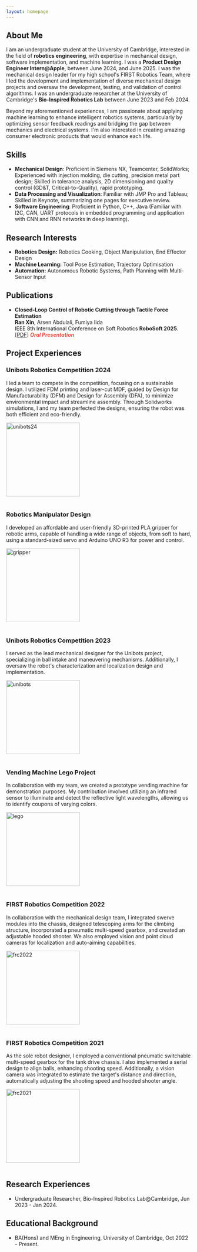 ```yaml
---
layout: homepage
---
```


## About Me
I am an undergraduate student at the University of Cambridge, interested in the field of <strong>robotics engineering</strong>, with expertise in mechanical design, software implementation, and machine learning. I was a <strong>Product Design Engineer Intern@Apple</strong>, between June 2024, and June 2025. I was the mechanical design leader for my high school's FIRST Robotics Team, where I led the development and implementation of diverse mechanical design projects and oversaw the development, testing, and validation of control algorithms. I was an undergraduate researcher at the University of Cambridge's <strong>Bio-Inspired Robotics Lab</strong> between June 2023 and Feb 2024.

Beyond my aforementioned experiences, I am passionate about applying machine learning to enhance intelligent robotics systems, particularly by optimizing sensor feedback readings and bridging the gap between mechanics and electrical systems. I'm also interested in creating amazing consumer electronic products that would enhance each life.



## Skills
- **Mechanical Design**: Proficient in Siemens NX, Teamcenter, SolidWorks; Experienced with injection molding, die cutting, precision metal part design; Skilled in tolerance analysis, 2D dimensioning and quality control (GD&T, Critical-to-Quality), rapid prototyping.
- **Data Processing and Visualization**: Familiar with JMP Pro and Tableau; Skilled in Keynote, summarizing one pages for executive review.
- **Software Engineering**: Proficient in Python, C++, Java (Familiar with I2C, CAN, UART protocols in embedded programming and application with CNN and RNN networks in deep learning).


## Research Interests
- **Robotics Design:** Robotics Cooking, Object Manipulation, End Effector Design
- **Machine Learning:** Tool Pose Estimation, Trajectory Optimisation
- **Automation:** Autonomous Robotic Systems, Path Planning with Multi-Sensor Input



## Publications

- **Closed-Loop Control of Robotic Cutting through Tactile Force Estimation**
  <br>
  **Ran Xin**, Arsen Abdulali, Fumiya Iida
  <br>
  IEEE 8th International Conference on Soft Robotics **RoboSoft 2025**.
  <br>
  [[PDF](https://ieeexplore.ieee.org/stamp/stamp.jsp?tp=&arnumber=11020827)] <strong><i style="color:#e74d3c">Oral Presentation</i></strong>



## Project Experiences

<html lang="en">
<head>
    <meta charset="UTF-8">
    <meta name="viewport" content="width=device-width, initial-scale=1.0">
    <link rel="stylesheet" type="text/css" href="styles.css">
    <title>Text and Picture with Border</title>
</head>
<body>
    <div class="container">
        <div class="text">
            <h3>Unibots Robotics Competition 2024</h3>
            <p>I led a team to compete in the competition, focusing on a sustainable design. I utilized FDM printing and laser-cut MDF, guided by Design for Manufacturability (DFM) and Design for Assembly (DFA), to minimize environmental impact and streamline assembly. Through Solidworks simulations, I and my team perfected the designs, ensuring the robot was both efficient and eco-friendly. </p>
        </div>
        <div class="image">
            <img src="assets/img/unibots24.jpg" alt="unibots24" width="200">
        </div>
    </div>
</body>
</html>
<br>

<html lang="en">
<head>
    <meta charset="UTF-8">
    <meta name="viewport" content="width=device-width, initial-scale=1.0">
    <link rel="stylesheet" type="text/css" href="styles.css">
    <title>Text and Picture with Border</title>
</head>
<body>
    <div class="container">
        <div class="text">
            <h3>Robotics Manipulator Design</h3>
            <p>I developed an affordable and user-friendly 3D-printed PLA gripper for robotic arms, capable of handling a wide range of objects, from soft to hard, using a standard-sized servo and Arduino UNO R3 for power and control. </p>
        </div>
        <div class="image">
            <img src="assets/img/gripper.png" alt="gripper" width="200">
        </div>
    </div>
</body>
</html>
<br>


<html lang="en">
<head>
    <meta charset="UTF-8">
    <meta name="viewport" content="width=device-width, initial-scale=1.0">
    <link rel="stylesheet" type="text/css" href="styles.css">
    <title>Text and Picture with Border</title>
</head>
<body>
    <div class="container">
        <div class="text">
            <h3>Unibots Robotics Competition 2023</h3>
            <p>I served as the lead mechanical designer for the Unibots project, specializing in ball intake and maneuvering mechanisms. Additionally, I oversaw the robot's characterization and localization design and implementation. </p>
        </div>
        <div class="image">
            <img src="assets/img/unibots.png" alt="unibots" width="200">
        </div>
    </div>
</body>
</html>
<br>


<html lang="en">
<head>
    <meta charset="UTF-8">
    <meta name="viewport" content="width=device-width, initial-scale=1.0">
    <link rel="stylesheet" type="text/css" href="styles.css">
    <title>Text and Picture with Border</title>
</head>
<body>
    <div class="container">
        <div class="text">
            <h3>Vending Machine Lego Project</h3>
            <p>In collaboration with my team, we created a prototype vending machine for demonstration purposes. My contribution involved utilizing an infrared sensor to illuminate and detect the reflective light wavelengths, allowing us to identify coupons of varying colors.</p>
        </div>
        <div class="image">
            <img src="assets/img/lego.png" alt="lego" width="200">
        </div>
    </div>
</body>
</html>
<br>


<html lang="en">
<head>
    <meta charset="UTF-8">
    <meta name="viewport" content="width=device-width, initial-scale=1.0">
    <link rel="stylesheet" type="text/css" href="styles.css">
    <title>Text and Picture with Border</title>
</head>
<body>
    <div class="container">
        <div class="text">
            <h3>FIRST Robotics Competition 2022</h3>
            <p>In collaboration with the mechanical design team, I integrated swerve modules into the chassis, designed telescoping arms for the climbing structure, incorporated a pneumatic multi-speed gearbox, and created an adjustable hooded shooter. We also employed vision and point cloud cameras for localization and auto-aiming capabilities.</p>
        </div>
        <div class="image">
            <img src="assets/img/frc2022.png" alt="frc2022" width="200">
        </div>
    </div>
</body>
</html>
<br>


<html lang="en">
<head>
    <meta charset="UTF-8">
    <meta name="viewport" content="width=device-width, initial-scale=1.0">
    <link rel="stylesheet" type="text/css" href="styles.css">
    <title>Text and Picture with Border</title>
</head>
<body>
    <div class="container">
        <div class="text">
            <h3>FIRST Robotics Competition 2021</h3>
            <p>As the sole robot designer, I employed a conventional pneumatic switchable multi-speed gearbox for the tank drive chassis. I also implemented a serial design to align balls, enhancing shooting speed. Additionally, a vision camera was integrated to estimate the target's distance and direction, automatically adjusting the shooting speed and hooded shooter angle.</p>
        </div>
        <div class="image">
            <img src="assets/img/frc2021.png" alt="frc2021" width="200">
        </div>
    </div>
</body>
</html>
<br>


## Research Experiences
- Undergraduate Researcher, Bio-Inspired Robotics Lab@Cambridge, Jun 2023 - Jan 2024.

## Educational Background
- BA(Hons) and MEng in Engineering, University of Cambridge, Oct 2022 - Present.